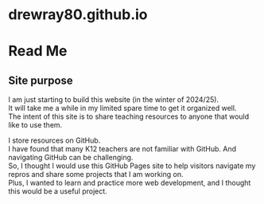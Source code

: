 # drewray80.github.io
# Read Me

## Site purpose
I am just starting to build this website (in the winter of 2024/25).  
It will take me a while in my limited spare time to get it organized well.  
The intent of this site is to share teaching resources to anyone that would like to use them.  

I store resources on GitHub.  
I have found that many K12 teachers are not familiar with GitHub.  And navigating GitHub can be challenging.  
So, I thought I would use this GitHub Pages site to help visitors navigate my repros and share some projects that I am working on.  
Plus, I wanted to learn and practice more web development, and I thought this would be a useful project.

